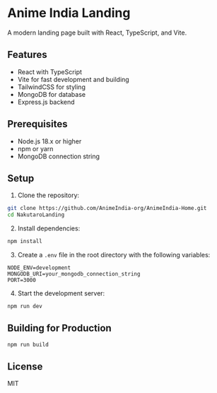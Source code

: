 # Anime India Landing

A modern landing page built with React, TypeScript, and Vite.

## Features

- React with TypeScript
- Vite for fast development and building
- TailwindCSS for styling
- MongoDB for database
- Express.js backend

## Prerequisites

- Node.js 18.x or higher
- npm or yarn
- MongoDB connection string

## Setup

1. Clone the repository:

```bash
git clone https://github.com/AnimeIndia-org/AnimeIndia-Home.git
cd NakutaroLanding
```

2. Install dependencies:

```bash
npm install
```

3. Create a `.env` file in the root directory with the following variables:

```
NODE_ENV=development
MONGODB_URI=your_mongodb_connection_string
PORT=3000
```

4. Start the development server:

```bash
npm run dev
```

## Building for Production

```bash
npm run build
```

## License

MIT
